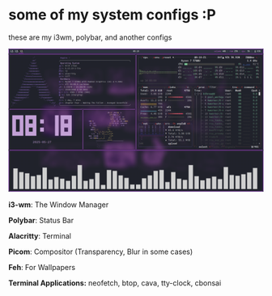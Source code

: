 # some of my system configs :P
these are my i3wm, polybar, and another configs

![:P](images/Screenshot_20250527_081822.png)

**i3-wm**: The Window Manager

**Polybar**: Status Bar

**Alacritty**: Terminal

**Picom**: Compositor (Transparency, Blur in some cases)

**Feh**: For Wallpapers

**Terminal Applications:** neofetch, btop, cava, tty-clock, cbonsai
